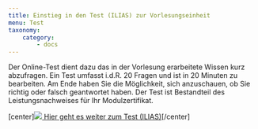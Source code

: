 ```yaml
---
title: Einstieg in den Test (ILIAS) zur Vorlesungseinheit
menu: Test
taxonomy:
    category:
        - docs
---
```

Der Online-Test dient dazu das in der Vorlesung erarbeitete Wissen kurz abzufragen. Ein Test umfasst i.d.R. 20 Fragen und ist in 20 Minuten zu bearbeiten. Am Ende haben Sie die Möglichkeit, sich anzuschauen, ob Sie richtig oder falsch geantwortet haben. Der Test ist Bestandteil des Leistungsnachweises für Ihr Modulzertifikat.

[center]<a href="https://ilias.opengeoedu.de/ilias/goto.php?target=tst_147&client_id=opengeoedu" markdown="1" target="_blank">![](/images/test.png?resize=200,200)   Hier geht es weiter zum Test (ILIAS)</a>[/center]
